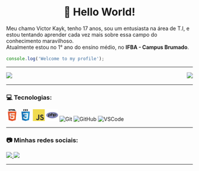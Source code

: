 <h1 align="center">👋 Hello World!</h1>

<p align="left"> 
Meu chamo Victor Kayk, tenho 17 anos, sou um entusiasta na área de T.I, e estou tentando aprender cada vez mais sobre essa campo do conhecimento maravilhoso.<br>
Atualmente estou no 1° ano do ensino médio, no <strong>IFBA - Campus Brumado</strong>.
</p>

```javascript
console.log('Welcome to my profile');
```
<hr>
<img align="left" src="https://allhacked.com/up/2019/03/hello-world.gif"></img>
<div align="right"><a href="https://github.com/VictorKayk"><img src="https://github-readme-stats.vercel.app/api/top-langs/?username=VictorKayk&layout=compact&theme=dark"></a></di>

<hr>

<h3 align="left"><strong>💻 Tecnologias:</strong></h3>
<p align="left">
  <img height="32" src="https://raw.githubusercontent.com/github/explore/80688e429a7d4ef2fca1e82350fe8e3517d3494d/topics/html/html.png" alt="HTML5"/>
  <img height="32" src="https://raw.githubusercontent.com/github/explore/80688e429a7d4ef2fca1e82350fe8e3517d3494d/topics/css/css.png" alt="CSS"/>
  <img height="32" src="https://raw.githubusercontent.com/github/explore/80688e429a7d4ef2fca1e82350fe8e3517d3494d/topics/javascript/javascript.png" alt="Javascript"/>
  <img height="32" src="https://raw.githubusercontent.com/github/explore/80688e429a7d4ef2fca1e82350fe8e3517d3494d/topics/php/php.png" alt="PHP"/>
  <img height="32" src="https://butecotecnologico.com.br/images/wp-content/uploads/2014/11/Git-Icon-1788C.png" alt="Git"/>
  <img height="32" src="https://image.flaticon.com/icons/png/512/25/25231.png" alt="GitHub"/>
  <img height="32" src="https://dashboard.snapcraft.io/site_media/appmedia/2019/05/code_ozwVHSV.png" alt="VSCode"/>
</p>

<hr>

<h3 align="left"><strong>📷 Minhas redes sociais:</strong></h3>
<p align="left">
  <a href="https://www.instagram.com/victorkayk77/" alt="Instagram">
  <img src="https://img.shields.io/badge/-Instagram-1C1C1C?style=for-the-badge&logo=Instagram&logoColor=00FFFF&link=https://www.instagram.com/victorkayk77/"/>
  </a>
  <a href="https://www.linkedin.com/in/victorkayk/" alt="Linkedin">
    <img src="https://img.shields.io/badge/-Linkedin-1C1C1C?style=for-the-badge&logo=Linkedin&logoColor=00FFFF&link=https://www.linkedin.com/in/victorkayk/"/>
  </a>
</p>

<hr>
